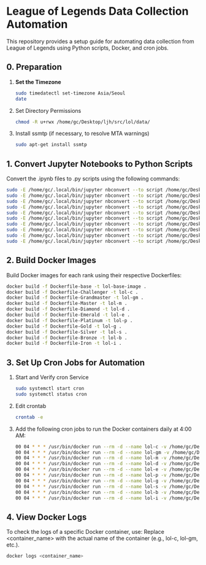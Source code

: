 # League of Legends Data Collection Automation

This repository provides a setup guide for automating data collection from League of Legends using Python scripts, Docker, and cron jobs.

## 0. Preparation

1. **Set the Timezone**
   ```bash
   sudo timedatectl set-timezone Asia/Seoul
   date
   ```
2. Set Directory Permissions
   ```bash
   chmod -R u+rwx /home/gc/Desktop/ljh/src/lol/data/
   ```
3. Install ssmtp (if necessary, to resolve MTA warnings)
   ```bash
   sudo apt-get install ssmtp
   ```
## 1. Convert Jupyter Notebooks to Python Scripts
Convert the .ipynb files to .py scripts using the following commands:
   ```bash
   sudo -E /home/gc/.local/bin/jupyter nbconvert --to script /home/gc/Desktop/ljh/src/lol/0_Challenger_API.ipynb
   sudo -E /home/gc/.local/bin/jupyter nbconvert --to script /home/gc/Desktop/ljh/src/lol/0_Grandmaster_API.ipynb
   sudo -E /home/gc/.local/bin/jupyter nbconvert --to script /home/gc/Desktop/ljh/src/lol/0_Master_API.ipynb
   sudo -E /home/gc/.local/bin/jupyter nbconvert --to script /home/gc/Desktop/ljh/src/lol/0_Diamond_API.ipynb
   sudo -E /home/gc/.local/bin/jupyter nbconvert --to script /home/gc/Desktop/ljh/src/lol/0_Emerald_API.ipynb
   sudo -E /home/gc/.local/bin/jupyter nbconvert --to script /home/gc/Desktop/ljh/src/lol/0_Platinum_API.ipynb
   sudo -E /home/gc/.local/bin/jupyter nbconvert --to script /home/gc/Desktop/ljh/src/lol/0_Gold_API.ipynb
   sudo -E /home/gc/.local/bin/jupyter nbconvert --to script /home/gc/Desktop/ljh/src/lol/0_Silver_API.ipynb
   sudo -E /home/gc/.local/bin/jupyter nbconvert --to script /home/gc/Desktop/ljh/src/lol/0_Bronze_API.ipynb
   sudo -E /home/gc/.local/bin/jupyter nbconvert --to script /home/gc/Desktop/ljh/src/lol/0_Iron_API.ipynb
   ```
## 2. Build Docker Images
Build Docker images for each rank using their respective Dockerfiles:
   ```bash
   docker build -f Dockerfile-base -t lol-base-image .
   docker build -f Dockerfile-Challenger -t lol-c .
   docker build -f Dockerfile-Grandmaster -t lol-gm .
   docker build -f Dockerfile-Master -t lol-m .
   docker build -f Dockerfile-Diamond -t lol-d .
   docker build -f Dockerfile-Emerald -t lol-e .
   docker build -f Dockerfile-Platinum -t lol-p .
   docker build -f Dockerfile-Gold -t lol-g .
   docker build -f Dockerfile-Silver -t lol-s .
   docker build -f Dockerfile-Bronze -t lol-b .
   docker build -f Dockerfile-Iron -t lol-i .
   ```
## 3. Set Up Cron Jobs for Automation
1. Start and Verify cron Service
   ```bash
   sudo systemctl start cron
   sudo systemctl status cron
   ```
2. Edit crontab
   ```bash
   crontab -e
   ```
3. Add the following cron jobs to run the Docker containers daily at 4:00 AM:
   ```bash
   00 04 * * * /usr/bin/docker run --rm -d --name lol-c -v /home/gc/Desktop/ljh/src/lol:/usr/src/app lol-c
   00 04 * * * /usr/bin/docker run --rm -d --name lol-gm -v /home/gc/Desktop/ljh/src/lol:/usr/src/app lol-gm
   00 04 * * * /usr/bin/docker run --rm -d --name lol-m -v /home/gc/Desktop/ljh/src/lol:/usr/src/app lol-m
   00 04 * * * /usr/bin/docker run --rm -d --name lol-d -v /home/gc/Desktop/ljh/src/lol:/usr/src/app lol-d
   00 04 * * * /usr/bin/docker run --rm -d --name lol-e -v /home/gc/Desktop/ljh/src/lol:/usr/src/app lol-e
   00 04 * * * /usr/bin/docker run --rm -d --name lol-p -v /home/gc/Desktop/ljh/src/lol:/usr/src/app lol-p
   00 04 * * * /usr/bin/docker run --rm -d --name lol-g -v /home/gc/Desktop/ljh/src/lol:/usr/src/app lol-g
   00 04 * * * /usr/bin/docker run --rm -d --name lol-s -v /home/gc/Desktop/ljh/src/lol:/usr/src/app lol-s
   00 04 * * * /usr/bin/docker run --rm -d --name lol-b -v /home/gc/Desktop/ljh/src/lol:/usr/src/app lol-b
   00 04 * * * /usr/bin/docker run --rm -d --name lol-i -v /home/gc/Desktop/ljh/src/lol:/usr/src/app lol-i
   ```
## 4. View Docker Logs
To check the logs of a specific Docker container, use:
Replace <container_name> with the actual name of the container (e.g., lol-c, lol-gm, etc.).
   ```bash
   docker logs <container_name>
   ```
